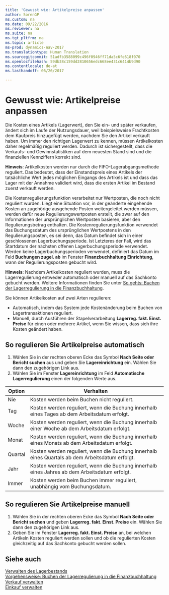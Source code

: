 ```yaml
---
title: 'Gewusst wie: Artikelpreise anpassen'
author: SorenGP
ms.custom: na
ms.date: 09/22/2016
ms.reviewer: na
ms.suite: na
ms.tgt_pltfrm: na
ms.topic: article
ms-prod: dynamics-nav-2017
ms.translationtype: Human Translation
ms.sourcegitcommit: 51adfb3588099c496f0946ff71da5c6fe518f070
ms.openlocfilehash: 59db38c159dd2810656edc668ee431c6414b9d90
ms.contentlocale: de-at
ms.lasthandoff: 06/26/2017

---
```


# <a name="how-to-adjust-item-costs"></a>Gewusst wie: Artikelpreise anpassen   
Die Kosten eines Artikels (Lagerwert), den Sie ein- und später verkaufen, ändert sich im Laufe der Nutzungsdauer, weil beispielsweise Frachtkosten dem Kaufpreis hinzugefügt werden, nachdem Sie den Artikel verkauft haben. Um immer den richtigen Lagerwert zu kennen, müssen Artikelkosten daher regelmäßig reguliert werden.
Dadurch ist sichergestellt, dass die Verkaufs- und Gewinnstatistiken auf dem neuesten Stand sind und die finanziellen Kennziffern korrekt sind.

**Hinweis**: Artikelkosten werden nur durch die FIFO-Lagerabgangsmethode reguliert. Das bedeutet, dass der Einstandspreis eines Artikels der tatsächliche Wert jedes möglichen Eingangs des Artikels ist und dass das Lager mit der Annahme validiert wird, dass die ersten Artikel im Bestand zuerst verkauft werden.

Die Kostenregulierungsfunktion verarbeitet nur Wertposten, die noch nicht reguliert wurden. Liegt eine Situation vor, in der geänderte eingehende Kosten an zugehörige ausgehende Posten weitergeleitet werden müssen, werden dafür neue Regulierungswertposten erstellt, die zwar auf den Informationen der ursprünglichen Wertposten basieren, aber den Regulierungsbetrag enthalten. Die Kostenregulierungsfunktion verwendet das Buchungsdatum des ursprünglichen Wertpostens in den Regulierungsposten, es sei denn, das Datum befindet sich in einer geschlossenen Lagerbuchungsperiode. Ist Letzteres der Fall, wird das Startdatum der nächsten offenen Lagerbuchungsperiode verwendet. Werden keine Lagerbuchungsperioden verwendet, definiert das Datum im Feld **Buchungen zugel. ab** im Fenster **Finanzbuchhaltung Einrichtung**, wann der Regulierungsposten gebucht wird.

**Hinweis**: Nachdem Artikelkosten reguliert wurden, muss die Lagerregulierung entweder automatisch oder manuell auf das Sachkonto gebucht werden. Weitere Informationen finden Sie unter [So gehts: Buchen der Lagerregulierung in die Finanzbuchhaltung](inventory-how-post-inventory-cost-gl.md).

Sie können Artikelkosten auf zwei Arten regulieren:
 - Automatisch, indem das System jede Kostenänderung beim Buchen von Lagertransaktionen reguliert.
 - Manuell, durch Ausführen der Stapelverarbeitung **Lagerreg. fakt. Einst. Preise** für einen oder mehrere Artikel, wenn Sie wissen, dass sich ihre Kosten geändert haben.  

## <a name="to-adjust-item-costs-automatically"></a>So regulieren Sie Artikelpreise automatisch
1. Wählen Sie in der rechten oberen Ecke das Symbol **Nach Seite oder Bericht suchen** aus und geben Sie **Lagereinrichtung** ein. Wählen Sie dann den zugehörigen Link aus.
2. Wählen Sie im Fenster **Lagereinrichtung** im Feld **Automatische Lagerregulierung** einen der folgenden Werte aus.

|Option |Verhalten |
|-------|---------|
|Nie|Kosten werden beim Buchen nicht reguliert.|
|Tag|Kosten werden reguliert, wenn die Buchung innerhalb eines Tages ab dem Arbeitsdatum erfolgt.|
|Woche|Kosten werden reguliert, wenn die Buchung innerhalb einer Woche ab dem Arbeitsdatum erfolgt.|
|Monat|Kosten werden reguliert, wenn die Buchung innerhalb eines Monats ab dem Arbeitsdatum erfolgt.|
|Quartal|Kosten werden reguliert, wenn die Buchung innerhalb eines Quartals ab dem Arbeitsdatum erfolgt.|
|Jahr|Kosten werden reguliert, wenn die Buchung innerhalb eines Jahres ab dem Arbeitsdatum erfolgt.|
|Immer|Kosten werden beim Buchen immer reguliert, unabhängig vom Buchungsdatum.|

## <a name="to-adjust-item-costs-manually"></a>So regulieren Sie Artikelpreise manuell
1. Wählen Sie in der rechten oberen Ecke das Symbol **Nach Seite oder Bericht suchen** und geben **Lagerreg. fakt. Einst. Preise** ein. Wählen Sie dann den zugehörigen Link aus.
2. Geben Sie im Fenster **Lagerreg. fakt. Einst. Preise** an, bei welchen Artikeln Kosten reguliert werden sollen und ob die regulierten Kosten gleichzeitig auf das Sachkonto gebucht werden sollen.

## <a name="see-also"></a>Siehe auch
[Verwalten des Lagerbestands](inventory-manage-inventory.md)  
[Vorgehensweise: Buchen der Lagerregulierung in die Finanzbuchhaltung](inventory-how-post-inventory-cost-gl.md)  
[Verkauf verwalten](sales-manage-sales.md)  
[Einkauf verwalten](purchasing-manage-purchasing.md)

